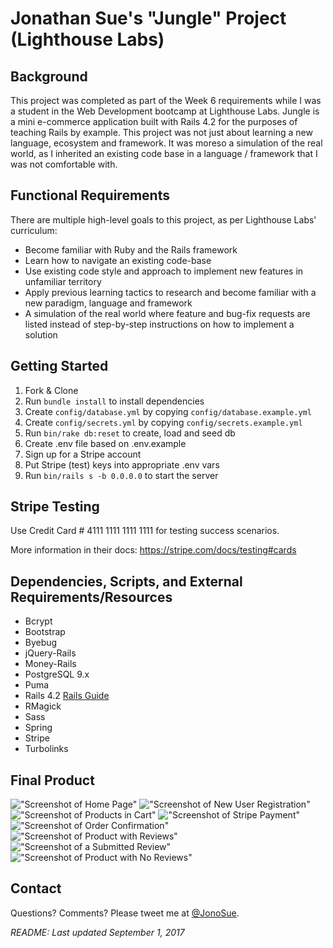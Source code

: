 # Jonathan Sue's "Jungle" Project (Lighthouse Labs)


## Background
This project was completed as part of the Week 6 requirements while I was a student in the Web Development bootcamp at Lighthouse Labs. Jungle is a mini e-commerce application built with Rails 4.2 for the purposes of teaching Rails by example. This project was not just about learning a new language, ecosystem and framework. It was moreso a simulation of the real world, as I inherited an existing code base in a language / framework that I was not comfortable with.


## Functional Requirements

There are multiple high-level goals to this project, as per Lighthouse Labs' curriculum:

- Become familiar with Ruby and the Rails framework
- Learn how to navigate an existing code-base
- Use existing code style and approach to implement new features in unfamiliar territory
- Apply previous learning tactics to research and become familiar with a new paradigm, language and framework
- A simulation of the real world where feature and bug-fix requests are listed instead of step-by-step instructions on how to implement a solution


## Getting Started

1. Fork & Clone
2. Run `bundle install` to install dependencies
3. Create `config/database.yml` by copying `config/database.example.yml`
4. Create `config/secrets.yml` by copying `config/secrets.example.yml`
5. Run `bin/rake db:reset` to create, load and seed db
6. Create .env file based on .env.example
7. Sign up for a Stripe account
8. Put Stripe (test) keys into appropriate .env vars
9. Run `bin/rails s -b 0.0.0.0` to start the server


## Stripe Testing

Use Credit Card # 4111 1111 1111 1111 for testing success scenarios.

More information in their docs: <https://stripe.com/docs/testing#cards>


## Dependencies, Scripts, and External Requirements/Resources

* Bcrypt
* Bootstrap
* Byebug
* jQuery-Rails
* Money-Rails
* PostgreSQL 9.x
* Puma
* Rails 4.2 [Rails Guide](http://guides.rubyonrails.org/v4.2/)
* RMagick
* Sass
* Spring
* Stripe
* Turbolinks


## Final Product

!["Screenshot of Home Page"](https://raw.githubusercontent.com/jonosue/jungle-rails/master/docs/home-page.png)
!["Screenshot of New User Registration"](https://raw.githubusercontent.com/jonosue/jungle-rails/master/docs/new-user-registration.png)
!["Screenshot of Products in Cart"](https://raw.githubusercontent.com/jonosue/jungle-rails/master/docs/products-in-cart.png)
!["Screenshot of Stripe Payment"](https://raw.githubusercontent.com/jonosue/jungle-rails/master/docs/stripe-payment.png)
!["Screenshot of Order Confirmation"](https://raw.githubusercontent.com/jonosue/jungle-rails/master/docs/order-confirmation.png)
!["Screenshot of Product with Reviews"](https://raw.githubusercontent.com/jonosue/jungle-rails/master/docs/write-review.png)
!["Screenshot of a Submitted Review"](https://raw.githubusercontent.com/jonosue/jungle-rails/master/docs/rating-submitted.png)
!["Screenshot of Product with No Reviews"](https://raw.githubusercontent.com/jonosue/jungle-rails/master/docs/product-with-no-reviews.png)


## Contact

Questions? Comments? Please tweet me at [@JonoSue](http://twitter.com/JonoSue).


*README: Last updated September 1, 2017*
